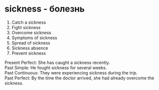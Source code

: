 # sickness - болезнь

1. Catch a sickness  
2. Fight sickness  
3. Overcome sickness  
4. Symptoms of sickness  
5. Spread of sickness  
6. Sickness absence  
7. Prevent sickness  

Present Perfect: She has caught a sickness recently.  
Past Simple: He fought sickness for several weeks.  
Past Continuous: They were experiencing sickness during the trip.  
Past Perfect: By the time the doctor arrived, she had already overcome the sickness.
